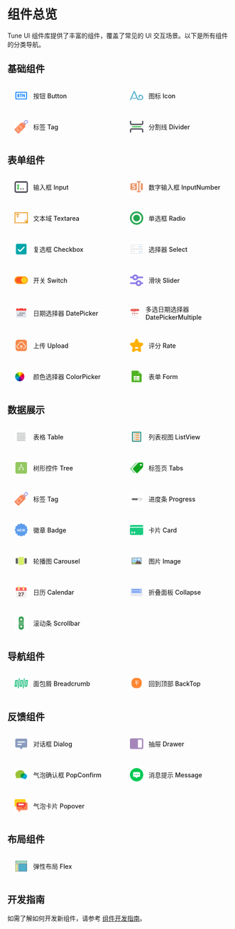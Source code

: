 # 组件总览

Tune UI 组件库提供了丰富的组件，覆盖了常见的 UI 交互场景。以下是所有组件的分类导航。

<style>
.component-list {
  display: grid;
  grid-template-columns: repeat(auto-fill, minmax(240px, 1fr));
  gap: 16px;
  margin-top: 20px;
}

.component-item {
  display: flex;
  align-items: center;
  padding: 12px 16px;
  border: 1px solid var(--vp-c-divider);
  border-radius: 8px;
  transition: all 0.3s;
  color: var(--vp-c-text-1);
  font-weight: 500;
  text-decoration: none;
}

.component-item:hover {
  border-color: var(--vp-c-brand);
  box-shadow: 0 2px 12px rgba(0, 0, 0, 0.1);
  transform: translateY(-2px);
}

.component-icon {
  width: 30px;
  height: 30px;
  margin-right: 12px;
  display: flex;
  align-items: center;
  justify-content: center;
}

.component-icon img {
  max-width: 100%;
  max-height: 100%;
  object-fit: contain;
}

.component-section {
  margin-bottom: 32px;
}
</style>

## 基础组件

<div class="component-section">
  <div class="component-list">
    <a href="/components/button" class="component-item">
      <span class="component-icon">
        <img src="/components/button.png" />
      </span>按钮 Button
    </a>
    <a href="/components/icon" class="component-item">
      <span class="component-icon">
        <img src="/components/icon.png" />
      </span>图标 Icon
    </a>
    <a href="/components/tag" class="component-item">
      <span class="component-icon">
        <img src="/components/tag.png" />
      </span>标签 Tag
    </a>
    <a href="/components/divider" class="component-item">
      <span class="component-icon">
        <img src="/components/divider.png" />
      </span>分割线 Divider
    </a>
  </div>
</div>

## 表单组件

<div class="component-section">
  <div class="component-list">
    <a href="/components/input" class="component-item">
      <span class="component-icon">
        <img src="/components/input.png" />
      </span>输入框 Input
    </a>
    <a href="/components/input-number" class="component-item">
      <span class="component-icon">
        <img src="/components/input-number.png" />
      </span>数字输入框 InputNumber
    </a>
    <a href="/components/textarea" class="component-item">
      <span class="component-icon">
        <img src="/components/textarea.png" />
      </span>文本域 Textarea
    </a>
    <a href="/components/radio" class="component-item">
      <span class="component-icon">
        <img src="/components/radio.png" />
      </span>单选框 Radio
    </a>
    <a href="/components/checkbox" class="component-item">
      <span class="component-icon">
        <img src="/components/checkbox.png" />
      </span>复选框 Checkbox
    </a>
    <a href="/components/select" class="component-item">
      <span class="component-icon">
        <img src="/components/select.png" />
      </span>选择器 Select
    </a>
    <a href="/components/switch" class="component-item">
      <span class="component-icon">
        <img src="/components/switch.png" />
      </span>开关 Switch
    </a>
    <a href="/components/slider" class="component-item">
      <span class="component-icon">
        <img src="/components/slider.png" />
      </span>滑块 Slider
    </a>
    <a href="/components/date-picker" class="component-item">
      <span class="component-icon">
        <img src="/components/date-picker.png" />
      </span>日期选择器 DatePicker
    </a>
    <a href="/components/date-picker-multiple" class="component-item">
      <span class="component-icon">
        <img src="/components/date-picker-multiple.png" />
      </span>多选日期选择器 DatePickerMultiple
    </a>
    <a href="/components/upload" class="component-item">
      <span class="component-icon">
        <img src="/components/upload.png" />
      </span>上传 Upload
    </a>
    <a href="/components/rate" class="component-item">
      <span class="component-icon">
        <img src="/components/rate.png" />
      </span>评分 Rate
    </a>
    <a href="/components/color-picker" class="component-item">
      <span class="component-icon">
        <img src="/components/color-picker.png" />
      </span>颜色选择器 ColorPicker
    </a>
    <a href="/components/form" class="component-item">
      <span class="component-icon">
        <img src="/components/form.png" />
      </span>表单 Form
    </a>
  </div>
</div>

## 数据展示

<div class="component-section">
  <div class="component-list">
    <a href="/components/table" class="component-item">
      <span class="component-icon">
        <img src="/components/table.png" />
      </span>表格 Table
    </a>
    <a href="/components/list-view" class="component-item">
      <span class="component-icon">
        <img src="/components/list-view.png" />
      </span>列表视图 ListView
    </a>
    <a href="/components/tree" class="component-item">
      <span class="component-icon">
        <img src="/components/tree.png" />
      </span>树形控件 Tree
    </a>
    <a href="/components/tabs" class="component-item">
      <span class="component-icon">
        <img src="/components/tabs.png" />
      </span>标签页 Tabs
    </a>
    <a href="/components/tag" class="component-item">
      <span class="component-icon">
        <img src="/components/tag.png" />
      </span>标签 Tag
    </a>
    <a href="/components/progress" class="component-item">
      <span class="component-icon">
        <img src="/components/progress.png" />
      </span>进度条 Progress
    </a>
    <a href="/components/badge" class="component-item">
      <span class="component-icon">
        <img src="/components/badge.png" />
      </span>徽章 Badge
    </a>
    <a href="/components/card" class="component-item">
      <span class="component-icon">
        <img src="/components/card.png" />
      </span>卡片 Card
    </a>
    <a href="/components/carousel" class="component-item">
      <span class="component-icon">
        <img src="/components/carousel.png" />
      </span>轮播图 Carousel
    </a>
    <a href="/components/image" class="component-item">
      <span class="component-icon">
        <img src="/components/image.png" />
      </span>图片 Image
    </a>
    <a href="/components/calendar" class="component-item">
      <span class="component-icon">
        <img src="/components/calendar.png" />
      </span>日历 Calendar
    </a>
    <a href="/components/collapse" class="component-item">
      <span class="component-icon">
        <img src="/components/collapse.png" />
      </span>折叠面板 Collapse
    </a>
    <a href="/components/scrollbar" class="component-item">
      <span class="component-icon">
        <img src="/components/scrollbar.png" />
      </span>滚动条 Scrollbar
    </a>
  </div>
</div>

## 导航组件

<div class="component-section">
  <div class="component-list">
    <a href="/components/breadcrumb" class="component-item">
      <span class="component-icon">
        <img src="/components/breadcrumb.png" />
      </span>面包屑 Breadcrumb
    </a>
    <a href="/components/back-top" class="component-item">
      <span class="component-icon">
        <img src="/components/back-top.png" />
      </span>回到顶部 BackTop
    </a>
  </div>
</div>

## 反馈组件

<div class="component-section">
  <div class="component-list">
    <a href="/components/dialog" class="component-item">
      <span class="component-icon">
        <img src="/components/dialog.png" />
      </span>对话框 Dialog
    </a>
    <a href="/components/drawer" class="component-item">
      <span class="component-icon">
        <img src="/components/drawer.png" />
      </span>抽屉 Drawer
    </a>
    <a href="/components/pop-confirm" class="component-item">
      <span class="component-icon">
        <img src="/components/pop-confirm.png" />
      </span>气泡确认框 PopConfirm
    </a>
    <a href="/components/message" class="component-item">
      <span class="component-icon">
        <img src="/components/message.png" />
      </span>消息提示 Message
    </a>
    <a href="/components/popover" class="component-item">
      <span class="component-icon">
        <img src="/components/popover.png" />
      </span>气泡卡片 Popover
    </a>
  </div>
</div>

## 布局组件

<div class="component-section">
  <div class="component-list">
    <a href="/components/flex" class="component-item">
      <span class="component-icon">
        <img src="/components/flex.png" />
      </span>弹性布局 Flex
    </a>
  </div>
</div>

## 开发指南

如需了解如何开发新组件，请参考 [组件开发指南](/guide/component-development)。

